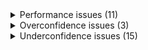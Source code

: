 <details>
<summary>Performance issues (11)</summary>

| Vulnerability | Level | Data slice | Metric | Transformation | Deviation | Description |
|---------------|-------|------------|--------|----------------|-----------|-------------|
| Performance | major | `Hospital_code` == 11 | Precision = 0.364 | — | -14.17% than global | For records in your dataset where `Hospital_code` == 11, the Precision is 14.17% lower than the global Precision. || Performance | major | `City_Code_Hospital` == 2 | Precision = 0.366 | — | -13.66% than global | For records in your dataset where `City_Code_Hospital` == 2, the Precision is 13.66% lower than the global Precision. || Performance | major | `Ward_Facility_Code` == "D" | Precision = 0.366 | — | -13.66% than global | For records in your dataset where `Ward_Facility_Code` == "D", the Precision is 13.66% lower than the global Precision. || Performance | major | `Hospital_code` == 26 | Precision = 0.367 | — | -13.63% than global | For records in your dataset where `Hospital_code` == 26, the Precision is 13.63% lower than the global Precision. || Performance | major | `City_Code_Patient` == 5.000 | Precision = 0.382 | — | -10.08% than global | For records in your dataset where `City_Code_Patient` == 5.000, the Precision is 10.08% lower than the global Precision. || Performance | medium | `Hospital_type_code` == "b" | Precision = 0.388 | — | -8.52% than global | For records in your dataset where `Hospital_type_code` == "b", the Precision is 8.52% lower than the global Precision. || Performance | medium | `Ward_Facility_Code` == "A" | Precision = 0.392 | — | -7.54% than global | For records in your dataset where `Ward_Facility_Code` == "A", the Precision is 7.54% lower than the global Precision. || Performance | medium | `City_Code_Hospital` == 3 | Precision = 0.394 | — | -7.15% than global | For records in your dataset where `City_Code_Hospital` == 3, the Precision is 7.15% lower than the global Precision. || Performance | medium | `Ward_Type` == "S" | Precision = 0.395 | — | -6.90% than global | For records in your dataset where `Ward_Type` == "S", the Precision is 6.9% lower than the global Precision. || Performance | medium | `Hospital_type_code` == "c" | Precision = 0.401 | — | -5.55% than global | For records in your dataset where `Hospital_type_code` == "c", the Precision is 5.55% lower than the global Precision. || Performance | medium | `Type of Admission` == "Emergency" | Precision = 0.402 | — | -5.18% than global | For records in your dataset where `Type of Admission` == "Emergency", the Precision is 5.18% lower than the global Precision. |

</details>
<details>
<summary>Overconfidence issues (3)</summary>

| Vulnerability | Level | Data slice | Metric | Transformation | Deviation | Description |
|---------------|-------|------------|--------|----------------|-----------|-------------|
| Overconfidence | medium | `Bed Grade` == 2.000 | Overconfidence rate = 0.621 | — | +19.49% than global | For records in your dataset where `Bed Grade` == 2.000, we found a significantly higher number of overconfident wrong predictions (8365 samples, corresponding to 62.096355133249205% of the wrong predictions in the data slice). || Overconfidence | medium | `City_Code_Hospital` == 7 | Overconfidence rate = 0.611 | — | +17.61% than global | For records in your dataset where `City_Code_Hospital` == 7, we found a significantly higher number of overconfident wrong predictions (2295 samples, corresponding to 61.118508655126504% of the wrong predictions in the data slice). || Overconfidence | medium | `Ward_Facility_Code` == "C" | Overconfidence rate = 0.611 | — | +17.61% than global | For records in your dataset where `Ward_Facility_Code` == "C", we found a significantly higher number of overconfident wrong predictions (2295 samples, corresponding to 61.118508655126504% of the wrong predictions in the data slice). |

</details>
<details>
<summary>Underconfidence issues (15)</summary>

| Vulnerability | Level | Data slice | Metric | Transformation | Deviation | Description |
|---------------|-------|------------|--------|----------------|-----------|-------------|
| Underconfidence | major | `Hospital_code` == 11 | Overconfidence rate = 0.098 | — | +46.34% than global | For records in your dataset where `Hospital_code` == 11, we found a significantly higher number of underconfident predictions (342 samples, corresponding to 9.8% of the predictions in the data slice). || Underconfidence | major | `Bed Grade` == 3.000 | Overconfidence rate = 0.093 | — | +38.10% than global | For records in your dataset where `Bed Grade` == 3.000, we found a significantly higher number of underconfident predictions (2058 samples, corresponding to 9.3% of the predictions in the data slice). || Underconfidence | major | `City_Code_Patient` == 5.000 | Overconfidence rate = 0.091 | — | +35.15% than global | For records in your dataset where `City_Code_Patient` == 5.000, we found a significantly higher number of underconfident predictions (372 samples, corresponding to 9.1% of the predictions in the data slice). || Underconfidence | major | `Bed Grade` == 4.000 | Overconfidence rate = 0.090 | — | +33.80% than global | For records in your dataset where `Bed Grade` == 4.000, we found a significantly higher number of underconfident predictions (1050 samples, corresponding to 9.0% of the predictions in the data slice). || Underconfidence | major | `Severity of Illness` == "Minor" | Overconfidence rate = 0.085 | — | +25.75% than global | For records in your dataset where `Severity of Illness` == "Minor", we found a significantly higher number of underconfident predictions (1459 samples, corresponding to 8.5% of the predictions in the data slice). || Underconfidence | major | `City_Code_Hospital` == 5 | Overconfidence rate = 0.081 | — | +20.04% than global | For records in your dataset where `City_Code_Hospital` == 5, we found a significantly higher number of underconfident predictions (502 samples, corresponding to 8.1% of the predictions in the data slice). || Underconfidence | medium | `City_Code_Hospital` == 2 | Overconfidence rate = 0.080 | — | +19.21% than global | For records in your dataset where `City_Code_Hospital` == 2, we found a significantly higher number of underconfident predictions (827 samples, corresponding to 8.0% of the predictions in the data slice). || Underconfidence | medium | `Ward_Facility_Code` == "D" | Overconfidence rate = 0.080 | — | +19.21% than global | For records in your dataset where `Ward_Facility_Code` == "D", we found a significantly higher number of underconfident predictions (827 samples, corresponding to 8.0% of the predictions in the data slice). || Underconfidence | medium | `Hospital_region_code` == "Z" | Overconfidence rate = 0.079 | — | +17.82% than global | For records in your dataset where `Hospital_region_code` == "Z", we found a significantly higher number of underconfident predictions (999 samples, corresponding to 7.9% of the predictions in the data slice). || Underconfidence | medium | `Hospital_type_code` == "c" | Overconfidence rate = 0.079 | — | +17.13% than global | For records in your dataset where `Hospital_type_code` == "c", we found a significantly higher number of underconfident predictions (732 samples, corresponding to 7.9% of the predictions in the data slice). || Underconfidence | medium | `Hospital_type_code` == "e" | Overconfidence rate = 0.078 | — | +16.19% than global | For records in your dataset where `Hospital_type_code` == "e", we found a significantly higher number of underconfident predictions (386 samples, corresponding to 7.8% of the predictions in the data slice). || Underconfidence | medium | `Ward_Type` == "S" | Overconfidence rate = 0.078 | — | +15.80% than global | For records in your dataset where `Ward_Type` == "S", we found a significantly higher number of underconfident predictions (1209 samples, corresponding to 7.8% of the predictions in the data slice). || Underconfidence | medium | `City_Code_Hospital` == 3 | Overconfidence rate = 0.078 | — | +15.66% than global | For records in your dataset where `City_Code_Hospital` == 3, we found a significantly higher number of underconfident predictions (497 samples, corresponding to 7.8% of the predictions in the data slice). || Underconfidence | medium | `City_Code_Patient` == 7.000 | Overconfidence rate = 0.078 | — | +15.62% than global | For records in your dataset where `City_Code_Patient` == 7.000, we found a significantly higher number of underconfident predictions (375 samples, corresponding to 7.8% of the predictions in the data slice). || Underconfidence | medium | `Age` == "11-20" | Overconfidence rate = 0.077 | — | +13.94% than global | For records in your dataset where `Age` == "11-20", we found a significantly higher number of underconfident predictions (259 samples, corresponding to 7.7% of the predictions in the data slice). |

</details>
